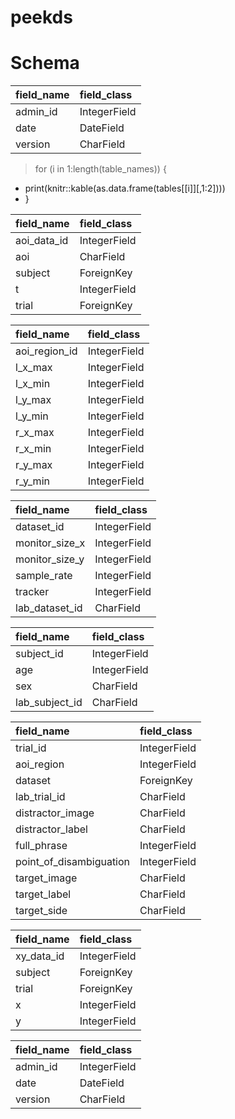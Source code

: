 # peekds

# Schema 

|field_name |field_class  |
|:----------|:------------|
|admin_id   |IntegerField |
|date       |DateField    |
|version    |CharField    |
> for (i in 1:length(table_names)) {
+   print(knitr::kable(as.data.frame(tables[[i]][,1:2])))
+ }


|field_name  |field_class  |
|:-----------|:------------|
|aoi_data_id |IntegerField |
|aoi         |CharField    |
|subject     |ForeignKey   |
|t           |IntegerField |
|trial       |ForeignKey   |


|field_name    |field_class  |
|:-------------|:------------|
|aoi_region_id |IntegerField |
|l_x_max       |IntegerField |
|l_x_min       |IntegerField |
|l_y_max       |IntegerField |
|l_y_min       |IntegerField |
|r_x_max       |IntegerField |
|r_x_min       |IntegerField |
|r_y_max       |IntegerField |
|r_y_min       |IntegerField |


|field_name     |field_class  |
|:--------------|:------------|
|dataset_id     |IntegerField |
|monitor_size_x |IntegerField |
|monitor_size_y |IntegerField |
|sample_rate    |IntegerField |
|tracker        |IntegerField |
|lab_dataset_id |CharField    |


|field_name     |field_class  |
|:--------------|:------------|
|subject_id     |IntegerField |
|age            |IntegerField |
|sex            |CharField    |
|lab_subject_id |CharField    |


|field_name              |field_class  |
|:-----------------------|:------------|
|trial_id                |IntegerField |
|aoi_region              |IntegerField |
|dataset                 |ForeignKey   |
|lab_trial_id            |CharField    |
|distractor_image        |CharField    |
|distractor_label        |CharField    |
|full_phrase             |IntegerField |
|point_of_disambiguation |IntegerField |
|target_image            |CharField    |
|target_label            |CharField    |
|target_side             |CharField    |


|field_name |field_class  |
|:----------|:------------|
|xy_data_id |IntegerField |
|subject    |ForeignKey   |
|trial      |ForeignKey   |
|x          |IntegerField |
|y          |IntegerField |


|field_name |field_class  |
|:----------|:------------|
|admin_id   |IntegerField |
|date       |DateField    |
|version    |CharField    |
